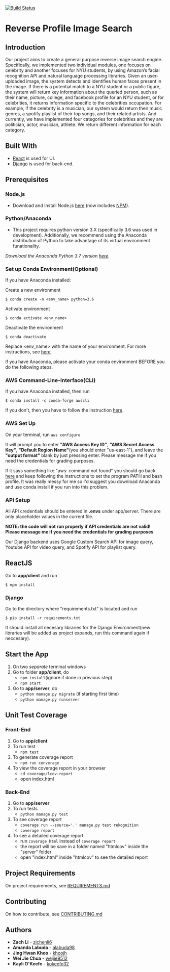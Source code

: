 [![Build Status](https://travis-ci.com/nyu-software-engineering/profile-photo-lookup.svg?branch=master)](https://travis-ci.com/nyu-software-engineering/profile-photo-lookup)

# Reverse Profile Image Search

## Introduction
Our project aims to create a general purpose reverse image search engine. Specifically, we implemented two individual modules, one focuses on celebrity and another focuses for NYU students, by using Amazon’s facial recognition API and natural language processing libraries. Given an user-uploaded image, the system detects and identifies human faces present in the image. If there is a potential match to a NYU student or a public figure, the system will return key information about the queried person, such as their name, picture, college, and facebook profile for an NYU student, or for celebrities, it returns information specific to the celebrities occupation. For example, if the celebrity is a musician, our system would return their music genres, a spotify playlist of their top songs, and their related artists. And currently, we have implemented four categories for celebrities and they are politician, actor, musician, athlete. We return different information for each category.


## Built With

* [React](http://facebook.github.io/react) is used for UI.
* [Django](https://www.djangoproject.com/) is used for back-end.

## Prerequisites

### Node.js

* Download and Install Node.js [here](http://nodejs.org/) (now includes [NPM](https://npmjs.org/)).

### Python/Anaconda
* This project requires python version 3.X (specifically 3.6 was used in development). Additionally, we recommend using the Anaconda distribution of Python to take advantage of its virtual environment funationality.

*Download the Anaconda Python 3.7 version [here](https://www.anaconda.com/distribution/#download-section).*

### Set up Conda Environment(Optional)
If you have Anaconda installed:

Create a new environment

    $ conda create -n <env_name> python=3.6
    
Activate environment

    $ conda activate <env_name>
    
Deactivate the environment

    $ conda deactivate

Replace <env_name> with the name of your environment. For more instructions, see [here](https://conda.io/projects/conda/en/latest/user-guide/tasks/manage-environments.html).

If you have Anaconda, please activate your conda environment BEFORE you do the following steps.

### AWS Command-Line-Interface(CLI)
If you have Anaconda installed, then run

    $ conda install -c conda-forge awscli

If you don't, then you have to follow the instruction [here](https://docs.aws.amazon.com/cli/latest/userguide/install-macos.html).

### AWS Set Up
On your terminal, run `aws configure`

It will prompt you to enter __"AWS Access Key ID"__, __"AWS Secret Access Key"__, __"Default Region Name"__(you should enter "us-east-1"), and leave the __"output format"__ blank by just pressing enter. Please message me if you need the credentials for grading purposes.

If it says something like "aws: command not found" you should go back [here](https://docs.aws.amazon.com/cli/latest/userguide/install-macos.html) and keep following the instructions to set the program PATH and bash profile. It was really messy for me so I'd suggest you download Anaconda and use conda install if you run into this problem.

### API Setup
All API credentials should be entered in __.envs__ under app/server. There are only placeholder values in the current file.

**NOTE: the code will not run properly if API credentials are not valid! Please message me if you need the credentials for grading purposes**

Our Django backend uses Google Custom Search API for image query, Youtube API for video query, and Spotify API for playlist query.

## ReactJS
Go to __app/client__ and run

    $ npm install

### Django
Go to the directory where "requirements.txt" is located and run <br>

    $ pip install -r requirements.txt

It should install all necesary libraries for the Django Environment(new libraries will be added as project expands, run this command again if neccesary).

## Start the App
1. On two *separate* terminal windows
2. Go to folder __app/client__, do
    - `npm install`(ignore if done in previous step)
    - `npm start`
3. Go to __app/server__, do
    - `python manage.py migrate` (if starting first time)
    - `python manage.py runserver`

## Unit Test Coverage
### Front-End
1. Go to __app/client__
2. To run test
    - `npm test`
3. To generate coverage report
    - `npm run converage`
4. To view the coverage report in your browser
    - `cd coverage/lcov-report`
    - open index.html

### Back-End
1. Go to __app/server__
2. To run tests
    - `python manage.py test`
3. To see coverage report
    - `coverage run --source='.' manage.py test rekognition`
    - `coverage report`
4. To see a detailed coverage report
    - run `coverage html` instead of `coverage report`
    - the report will be save in a folder named "htmlcov" inside the "server" folder
    - open "index.html" inside "htmlcov" to see the detailed report


## Project Requirements

On project requirements, see [REQUIREMENTS.md](https://github.com/nyu-software-engineering/profile-photo-lookup/blob/master/REQUIREMENTS.md)


## Contributing

On how to contribute, see [CONTRIBUTING.md](https://github.com/nyu-software-engineering/profile-photo-lookup/blob/master/CONTRIBUTING.md)


## Authors

* **Zach Li** - [zichenli6](https://github.com/zichenli6)
* **Amanda Labuda** - [alabuda98](https://github.com/alabuda98)
* **Jing Hwan Khoo** - [khoojh](https://github.com/khoojh)
* **Wei Jie Chua** - [weijie9512](https://github.com/weijie9512)
* **Kayli O'Keefe** - [kokeefe32](https://github.com/kokeefe32)
